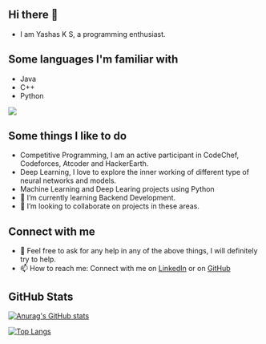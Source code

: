 ## Hi there 👋

- I am Yashas K S, a programming enthusiast.

## Some languages I'm familiar with

- Java
- C++
- Python

![](https://komarev.com/ghpvc/?username=Yashasks)


## Some things I like to do
- Competitive Programming, I am an active participant in CodeChef, Codeforces, Atcoder and HackerEarth.
- Deep Learning, I love to explore the inner working of different type of neural networks and models.
- Machine Learning and Deep Learing projects using Python
- 🌱 I’m currently learning Backend Development.
- 💞️ I’m looking to collaborate on projects in these areas.

## Connect with me
- 💬 Feel free to ask for any help in any of the above things, I will definitely try to help.
- 📫 How to reach me: Connect with me on [LinkedIn](https://www.linkedin.com/in/yashas-k-s) or on [GitHub](https://github.com/Yashasks/Yashasks/)


## GitHub Stats
[![Anurag's GitHub stats](https://github-readme-stats.vercel.app/api?username=Yashasks&show_icons=true&theme=tokyonight)](https://github.com/Yashasks?tab=repositories)

[![Top Langs](https://github-readme-stats.vercel.app/api/top-langs/?username=Yashasks&theme=tokyonight&langs_count=8)](https://github.com/Yashasks)



<!---
Yashasks/Yashasks is a ✨ special ✨ repository because its `README.md` (this file) appears on your GitHub profile.
You can click the Preview link to take a look at your changes.
--->
